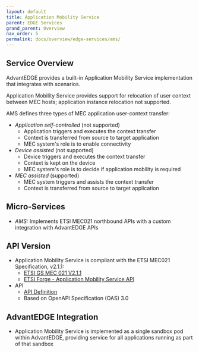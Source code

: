 ```yaml
---
layout: default
title: Application Mobility Service
parent: EDGE Services
grand_parent: Overview
nav_order: 5
permalink: docs/overview/edge-services/ams/
---
```


## Service Overview
AdvantEDGE provides a built-in Application Mobility Service implementation that integrates with scenarios.

Application Mobility Service provides support for relocation of user context between MEC hosts; application instance relocation not supported.

AMS defines three types of MEC application user-context transfer:
- _Application self-controlled_ (not supported)
  - Application triggers and executes the context transfer
  - Context is transferred from source to target application
  - MEC system's role is to enable connectivity
- _Device assisted_ (not supported)
  - Device triggers and executes the context transfer
  - Context is kept on the device
  - MEC system's role is to decide if application mobility is required
- _MEC assisted_ (supported)
  - MEC system triggers and assists the context transfer
  - Context is transferred from source to target application

## Micro-Services
  - _AMS:_ Implements ETSI MEC021 northbound APIs with a custom integration with AdvantEDGE APIs

## API Version
- Application Mobility Service is compliant with the ETSI MEC021 Specification, v2.1.1:
  - [ETSI GS MEC 021 V2.1.1](https://www.etsi.org/deliver/etsi_gs/MEC/001_099/021/02.01.01_60/gs_MEC021v020101p.pdf)
  - [ETSI Forge - Application Mobility Service API](https://forge.etsi.org/rep/mec/gs021-amsi-api)
- API
  - [API Definition](https://github.com/InterDigitalInc/AdvantEDGE/tree/master/docs/api-ams)
  - Based on OpenAPI Specification (OAS) 3.0

## AdvantEDGE Integration
- Application Mobility Service is implemented as a single sandbox pod within AdvantEDGE, providing service for all applications running as part of that sandbox
